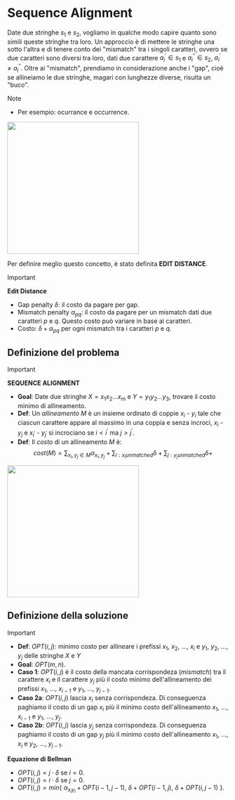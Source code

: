# Sequence Alignment

Date due stringhe $s_{1}$ e $s_{2}$, vogliamo in qualche modo capire quanto sono simili queste stringhe tra loro. Un approccio è di mettere le stringhe una sotto l'altra e di tenere conto dei "mismatch" tra i singoli caratteri, ovvero se due caratteri sono diversi tra loro, dati due carattere $a_{i}^{'} \in s_{1}$ e $a_{i}^{''} \in s_{2}$, $a_{i}^{'} \neq a_{i}^{''}$. Oltre ai "mismatch", prendiamo in considerazione anche i "gap", cioè se allineiamo le due stringhe, magari con lunghezze diverse, risulta un "buco".

> [!NOTE]
> - Per esempio: ocurrance e occurrence.

<img src="seqAl/misgapex.png" width="300" />

Per definire meglio questo concetto, è stato definita **EDIT DISTANCE**.
> [!IMPORTANT]
> **Edit Distance**  
> - Gap penalty $\delta$: il costo da pagare per gap.
> - Mismatch penalty $\alpha_{pq}$: il costo da pagare per un mismatch dati due caratteri $p$ e $q$. Questo costo può variare in base ai caratteri.
> - Costo: $\delta + \alpha_{pq}$ per ogni mismatch tra i caratteri $p$ e $q$.

## Definizione del problema

> [!IMPORTANT]
> **SEQUENCE ALIGNMENT**
> - **Goal**: Date due stringhe $X = x_{1}x_{2}...x_{m}$ e $Y = y_{1}y_{2}...y_{3}$, trovare il costo minimo di allineamento.
> - **Def**: Un *allineamento* $M$ è un insieme ordinato di coppie $x_{i}$ - $y_{i}$ tale che ciascun carattere appare al massimo in una coppia e senza incroci, $x_{i}$ - $y_{j}$ e $x_{i^{'}}$ - $y_{j^{'}}$ si incrociano se $i < i^{'}$ ma $j > j^{'}$.
> - **Def**: Il *costo* di un allineamento $M$ è:
> $$
> cost(M)
> =
> \sum_{x_{i}, y_{j}\in M}{\alpha_{x_{i}, y_{j}}} + 
> \sum_{i: x_{i} unmatched}{\delta} + 
> \sum_{j: y_{j} unmatched}{\delta} + 
> $$

<img src="seqAl/allineamento.png" width="300" />

## Definizione della soluzione

> [!IMPORTANT]
> - **Def**: $OPT(i, j)$: minimo costo per allineare i prefissi $x_{1}$, $x_{2}$, ..., $x_{i}$ e $y_{1}$, $y_{2}$, ..., $y_{j}$ delle stringhe $X$ e $Y$
> - **Goal**: $OPT(m, n)$.
> - **Caso 1**: $OPT(i, j)$ è il costo della mancata corrispondeza (*mismatch*) tra il carattere $x_{i}$ e il carattere $y_{j}$ più il costo minimo dell'allineamento dei prefissi $x_{1}$, ..., $x_{i - 1}$ e $y_{1}$, ..., $y_{j - 1}$.
> - **Caso 2a**: $OPT(i, j)$ lascia $x_{i}$ senza corrispondeza. Di conseguenza paghiamo il costo di un gap $x_{i}$ più il minimo costo dell'allineamento $x_{1}$, ..., $x_{i - 1}$ e $y_{1}$, ..., $y_{j}$.
> - **Caso 2b**: $OPT(i, j)$ lascia $y_{j}$ senza corrispondeza. Di conseguenza paghiamo il costo di un gap $y_{j}$ più il minimo costo dell'allineamento $x_{1}$, ..., $x_{i}$ e $y_{2}$, ..., $y_{j - 1}$.

**Equazione di Bellman**

- $OPT(i, j) = j \cdot \delta$ se $i = 0$. 
- $OPT(i, j) = i \cdot \delta$ se $j = 0$. 
- $OPT(i, j) = min${ $\alpha_{x_{i}y_{i}} + OPT(i - 1, j - 1)$, $\delta + OPT(i - 1, j)$, $\delta + OPT(i, j - 1)$ }.

